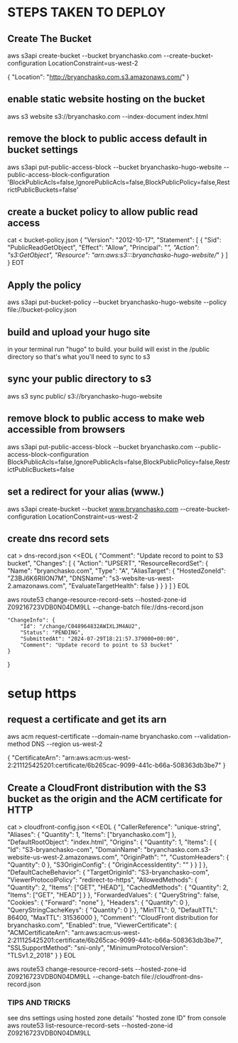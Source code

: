 # STEPS TAKEN TO DEPLOY

## Create The Bucket
aws s3api create-bucket --bucket bryanchasko.com --create-bucket-configuration LocationConstraint=us-west-2

{
    "Location": "http://bryanchasko.com.s3.amazonaws.com/"
}

## enable static website hosting on the bucket
aws s3 website s3://bryanchasko.com --index-document index.html

## remove the block to public access default in bucket settings
aws s3api put-public-access-block --bucket bryanchasko-hugo-website --public-access-block-configuration 'BlockPublicAcls=false,IgnorePublicAcls=false,BlockPublicPolicy=false,RestrictPublicBuckets=false'

## create a bucket policy to allow public read access
cat <<EOT > bucket-policy.json
{
  "Version": "2012-10-17",
  "Statement": [
    {
      "Sid": "PublicReadGetObject",
      "Effect": "Allow",
      "Principal": "*",
      "Action": "s3:GetObject",
      "Resource": "arn:aws:s3:::bryanchasko-hugo-website/*"
    }
  ]
}
EOT

## Apply the policy 
aws s3api put-bucket-policy --bucket bryanchasko-hugo-website --policy file://bucket-policy.json

## build and upload your hugo site
in your terminal run "hugo" to build. your build will exist in the /public directory so that's what you'll need to sync to s3

## sync your public directory to s3
aws s3 sync public/ s3://bryanchasko-hugo-website

## remove block to public access to make web accessible from browsers
aws s3api put-public-access-block --bucket bryanchasko.com --public-access-block-configuration BlockPublicAcls=false,IgnorePublicAcls=false,BlockPublicPolicy=false,RestrictPublicBuckets=false

## set a redirect for your alias (www.)
aws s3api create-bucket --bucket www.bryanchasko.com --create-bucket-configuration LocationConstraint=us-west-2

## create dns record sets

cat > dns-record.json <<EOL
{
  "Comment": "Update record to point to S3 bucket",
  "Changes": [
    {
      "Action": "UPSERT",
      "ResourceRecordSet": {
        "Name": "bryanchasko.com",
        "Type": "A",
        "AliasTarget": {
          "HostedZoneId": "Z3BJ6K6RIION7M",
          "DNSName": "s3-website-us-west-2.amazonaws.com",
          "EvaluateTargetHealth": false
        }
      }
    }
  ]
}
EOL

aws route53 change-resource-record-sets --hosted-zone-id Z09216723VDB0N04DM9LL --change-batch file://dns-record.json


    "ChangeInfo": {
        "Id": "/change/C048964832AWIXLJM4AU2",
        "Status": "PENDING",
        "SubmittedAt": "2024-07-29T18:21:57.379000+00:00",
        "Comment": "Update record to point to S3 bucket"
    }
}

# setup https
## request a certificate and get its arn
aws acm request-certificate --domain-name bryanchasko.com --validation-method DNS --region us-west-2

{
    "CertificateArn": "arn:aws:acm:us-west-2:211125425201:certificate/6b265cac-9099-441c-b66a-508363db3be7"
}

## Create a CloudFront distribution with the S3 bucket as the origin and the ACM certificate for HTTP

cat > cloudfront-config.json <<EOL
{
  "CallerReference": "unique-string",
  "Aliases": {
    "Quantity": 1,
    "Items": ["bryanchasko.com"]
  },
  "DefaultRootObject": "index.html",
  "Origins": {
    "Quantity": 1,
    "Items": [
      {
        "Id": "S3-bryanchasko-com",
        "DomainName": "bryanchasko.com.s3-website-us-west-2.amazonaws.com",
        "OriginPath": "",
        "CustomHeaders": {
          "Quantity": 0
        },
        "S3OriginConfig": {
          "OriginAccessIdentity": ""
        }
      }
    ]
  },
  "DefaultCacheBehavior": {
    "TargetOriginId": "S3-bryanchasko-com",
    "ViewerProtocolPolicy": "redirect-to-https",
    "AllowedMethods": {
      "Quantity": 2,
      "Items": ["GET", "HEAD"],
      "CachedMethods": {
        "Quantity": 2,
        "Items": ["GET", "HEAD"]
      }
    },
    "ForwardedValues": {
      "QueryString": false,
      "Cookies": {
        "Forward": "none"
      },
      "Headers": {
        "Quantity": 0
      },
      "QueryStringCacheKeys": {
        "Quantity": 0
      }
    },
    "MinTTL": 0,
    "DefaultTTL": 86400,
    "MaxTTL": 31536000
  },
  "Comment": "CloudFront distribution for bryanchasko.com",
  "Enabled": true,
  "ViewerCertificate": {
    "ACMCertificateArn": "arn:aws:acm:us-west-2:211125425201:certificate/6b265cac-9099-441c-b66a-508363db3be7",
    "SSLSupportMethod": "sni-only",
    "MinimumProtocolVersion": "TLSv1.2_2018"
  }
}
EOL

aws route53 change-resource-record-sets --hosted-zone-id Z09216723VDB0N04DM9LL --change-batch file://cloudfront-dns-record.json


### TIPS AND TRICKS
see dns settings using hosted zone details' "hosted zone ID" from console
aws route53 list-resource-record-sets --hosted-zone-id Z09216723VDB0N04DM9LL